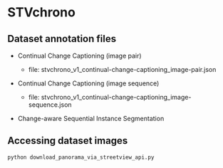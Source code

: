 # STVchrono

## Dataset annotation files

- Continual Change Captioning (image pair)
  
  - file: stvchrono_v1_continual-change-captioning_image-pair.json

- Continual Change Captioning (image sequence)

  - file: stvchrono_v1_continual-change-captioning_image-sequence.json

- Change-aware Sequential Instance Segmentation 

## Accessing dataset images

```
python download_panorama_via_streetview_api.py
```

 
